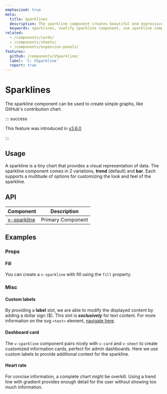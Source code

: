 ```yaml
---
emphasized: true
meta:
  title: Sparklines
  description: The sparkline component creates beautiful and expressive simple graphs for displaying numerical data.
  keywords: sparklines, vuetify sparkline component, vue sparkline component, sparkline, graph, chart, line
related:
  - /components/cards/
  - /components/sheets/
  - /components/expansion-panels/
features:
  github: /components/VSparkline/
  label: 'C: VSparkline'
  report: true
---
```


# Sparklines

The sparkline component can be used to create simple graphs, like GitHub's contribution chart.

<PageFeatures />

::: success

This feature was introduced in [v3.6.0](/getting-started/release-notes/?version=v3.6.0)

:::

## Usage

A sparkline is a tiny chart that provides a visual representation of data. The sparkline component comes in 2 variations, **trend** (default) and **bar**. Each supports a multitude of options for customizing the look and feel of the sparkline.

<ExamplesExample file="v-sparkline/usage" />

<PromotedEntry />

## API

| Component | Description |
| - | - |
| [v-sparkline](/api/v-sparkline/) | Primary Component |

<ApiInline hide-links />

## Examples

### Props

#### Fill

You can create a `v-sparkline` with fill using the `fill` property.

<ExamplesExample file="v-sparkline/prop-fill" />

### Misc

#### Custom labels

By providing a **label** slot, we are able to modify the displayed content by adding a dollar sign ($). This slot is **_exclusively_** for text content. For more information on the svg `<text>` element, [navigate here](https://developer.mozilla.org/en-US/docs/Web/SVG/Element/text).

<ExamplesExample file="v-sparkline/misc-custom-labels" />

#### Dashboard card

The `v-sparkline` component pairs nicely with `v-card` and `v-sheet` to create customized information cards, perfect for admin dashboards. Here we use custom labels to provide additional context for the sparkline.

<ExamplesExample file="v-sparkline/misc-dashboard-card" />

#### Heart rate

For concise information, a complete chart might be overkill. Using a trend line with gradient provides enough detail for the user without showing too much information.

<ExamplesExample file="v-sparkline/misc-heart-rate" />
